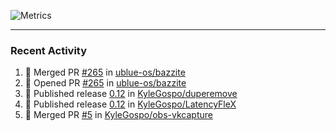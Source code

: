 ![Metrics](https://metrics.lecoq.io/KyleGospo?template=classic&base=header%2C%20activity%2C%20community%2C%20repositories%2C%20metadata&base.indepth=false&base.hireable=false&base.skip=false&config.timezone=America%2FLos_Angeles)

---
### Recent Activity
<!--START_SECTION:activity-->
1. 🎉 Merged PR [#265](https://github.com/ublue-os/bazzite/pull/265) in [ublue-os/bazzite](https://github.com/ublue-os/bazzite)
2. 💪 Opened PR [#265](https://github.com/ublue-os/bazzite/pull/265) in [ublue-os/bazzite](https://github.com/ublue-os/bazzite)
3. 🚀 Published release [0.12](https://github.com/KyleGospo/duperemove/releases/tag/0.12) in [KyleGospo/duperemove](https://github.com/KyleGospo/duperemove)
4. 🚀 Published release [0.12](https://github.com/KyleGospo/LatencyFleX/releases/tag/0.12) in [KyleGospo/LatencyFleX](https://github.com/KyleGospo/LatencyFleX)
5. 🎉 Merged PR [#5](https://github.com/KyleGospo/obs-vkcapture/pull/5) in [KyleGospo/obs-vkcapture](https://github.com/KyleGospo/obs-vkcapture)
<!--END_SECTION:activity-->
